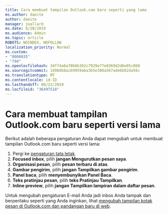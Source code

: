 ```yaml
---
title: Cara membuat tampilan Outlook.com baru seperti yang lama
ms.author: daeite
author: daeite
manager: joallard
ms.date: 6/20/2019
ms.audience: Admin
ms.topic: article
ROBOTS: NOINDEX, NOFOLLOW
localization_priority: Normal
ms.custom:
- "8000035"
- "794"
ms.openlocfilehash: 34ff4a6a78b6b362c7929e77e8369d2d6e05c868
ms.sourcegitcommit: 1d98db8acb9959aba3b5e308a567ade6b62da56c
ms.translationtype: MT
ms.contentlocale: id-ID
ms.lasthandoff: 08/22/2019
ms.locfileid: "36497518"
---
```

# <a name="how-to-make-the-new-outlookcom-look-like-the-old-version"></a>Cara membuat tampilan Outlook.com baru seperti versi lama

Berikut adalah beberapa pengaturan Anda dapat mengubah untuk membuat tampilan Outlook.com baru seperti versi lama:

1. Pergi ke [pengaturan tata letak](https://outlook.live.com/mail/options/mail/layout).
1. **Focused inbox**, pilih **jangan Mengurutkan pesan saya**.
1. **Organisasi pesan**, pilih **pesan terbaru di atas**.
1. **Gambar pengirim**, pilih **jangan Tampilkan gambar pengirim**.
1. **Panel baca**, pilih **menyembunyikan Panel Baca**.
1. **Teks pratinjau pesan**, pilih **teks Pratinjau Tampilkan**.
1. **Inline preview**, pilih **jangan Tampilkan lampiran dalam daftar pesan**.

Untuk mengubah pengaturan E-mail Anda jadi inbox Anda tampak dan berperilaku seperti yang Anda inginkan, lihat [mengubah tampilan kotak pesan di Outlook.com dan pandangan baru di web](https://support.office.com/article/b41c2ecb-f23c-42b3-b7f8-659646d5e58c?wt.mc_id=Office_Outlook_com_Alchemy).